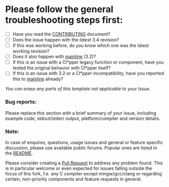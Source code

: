 # Please follow the general troubleshooting steps first:

- [ ] Have you read the [CONTRIBUTING](CONTRIBUTING.md) document?
- [ ] Does the issue happen with the _latest_ 3.4 revision?
- [ ] If this was working before, do you know which one was the latest working revision?
- [ ] Does it also happen with [mainline](https://github.com/harbour/core) (3.2)?
- [ ] If this is an issue with a Cl\*pper legacy function or component, have you tested
      the original behavior with Cl\*pper itself?
- [ ] If this is an issue with 3.2 or a Cl*pper incompatibility,
      have you reported this to [mainline](https://groups.google.com/forum/#!forum/harbour-devel) already?

_You can erase any parts of this template not applicable to your Issue._

### Bug reports:

Please replace this section with a brief summary of your issue,
including example code, stdout/stderr output, platform/compiler
and version details.

### Note:

In case of enquires, questions, usage issues and general or feature
specific discussion, please use available public forums. Popular ones
are listed in the [README](../README.md#external-links).

Please consider creating a [Pull Request](https://github.com/vszakats/harbour-core/pulls)
to address any problem found. This is in particular welcome or even
expected for issues falling outside the focus of this fork, f.e. any
C compiler except mingw/gcc/clang or regarding certain, non-priority
components and feature requests in general.
